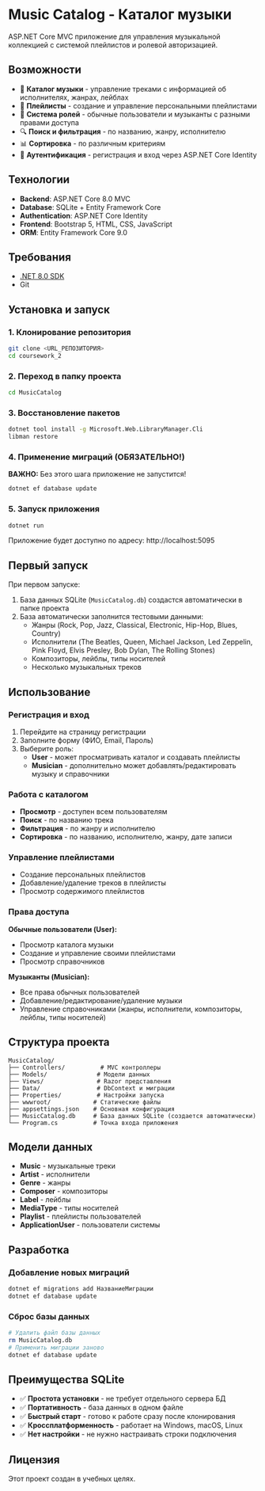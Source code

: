 # Music Catalog - Каталог музыки

ASP.NET Core MVC приложение для управления музыкальной коллекцией с системой плейлистов и ролевой авторизацией.

## Возможности

- 📀 **Каталог музыки** - управление треками с информацией об исполнителях, жанрах, лейблах
- 🎵 **Плейлисты** - создание и управление персональными плейлистами
- 👥 **Система ролей** - обычные пользователи и музыканты с разными правами доступа
- 🔍 **Поиск и фильтрация** - по названию, жанру, исполнителю
- 📊 **Сортировка** - по различным критериям
- 🔐 **Аутентификация** - регистрация и вход через ASP.NET Core Identity

## Технологии

- **Backend**: ASP.NET Core 8.0 MVC
- **Database**: SQLite + Entity Framework Core
- **Authentication**: ASP.NET Core Identity
- **Frontend**: Bootstrap 5, HTML, CSS, JavaScript
- **ORM**: Entity Framework Core 9.0

## Требования

- [.NET 8.0 SDK](https://dotnet.microsoft.com/download/dotnet/8.0)
- Git

## Установка и запуск

### 1. Клонирование репозитория

```bash
git clone <URL_РЕПОЗИТОРИЯ>
cd coursework_2
```

### 2. Переход в папку проекта

```bash
cd MusicCatalog
```

### 3. Восстановление пакетов

```bash
dotnet tool install -g Microsoft.Web.LibraryManager.Cli
libman restore
```

### 4. Применение миграций (ОБЯЗАТЕЛЬНО!)

**ВАЖНО:** Без этого шага приложение не запустится!

```bash
dotnet ef database update
```

### 5. Запуск приложения

```bash
dotnet run
```

Приложение будет доступно по адресу: http://localhost:5095

## Первый запуск

При первом запуске:
1. База данных SQLite (`MusicCatalog.db`) создастся автоматически в папке проекта
2. База автоматически заполнится тестовыми данными:
   - Жанры (Rock, Pop, Jazz, Classical, Electronic, Hip-Hop, Blues, Country)
   - Исполнители (The Beatles, Queen, Michael Jackson, Led Zeppelin, Pink Floyd, Elvis Presley, Bob Dylan, The Rolling Stones)
   - Композиторы, лейблы, типы носителей
   - Несколько музыкальных треков

## Использование

### Регистрация и вход

1. Перейдите на страницу регистрации
2. Заполните форму (ФИО, Email, Пароль)
3. Выберите роль:
   - **User** - может просматривать каталог и создавать плейлисты
   - **Musician** - дополнительно может добавлять/редактировать музыку и справочники

### Работа с каталогом

- **Просмотр** - доступен всем пользователям
- **Поиск** - по названию трека
- **Фильтрация** - по жанру и исполнителю
- **Сортировка** - по названию, исполнителю, жанру, дате записи

### Управление плейлистами

- Создание персональных плейлистов
- Добавление/удаление треков в плейлисты
- Просмотр содержимого плейлистов

### Права доступа

**Обычные пользователи (User):**
- Просмотр каталога музыки
- Создание и управление своими плейлистами
- Просмотр справочников

**Музыканты (Musician):**
- Все права обычных пользователей
- Добавление/редактирование/удаление музыки
- Управление справочниками (жанры, исполнители, композиторы, лейблы, типы носителей)

## Структура проекта

```
MusicCatalog/
├── Controllers/          # MVC контроллеры
├── Models/              # Модели данных
├── Views/               # Razor представления
├── Data/                # DbContext и миграции
├── Properties/          # Настройки запуска
├── wwwroot/            # Статические файлы
├── appsettings.json    # Основная конфигурация
├── MusicCatalog.db     # База данных SQLite (создается автоматически)
└── Program.cs          # Точка входа приложения
```

## Модели данных

- **Music** - музыкальные треки
- **Artist** - исполнители
- **Genre** - жанры
- **Composer** - композиторы
- **Label** - лейблы
- **MediaType** - типы носителей
- **Playlist** - плейлисты пользователей
- **ApplicationUser** - пользователи системы

## Разработка

### Добавление новых миграций

```bash
dotnet ef migrations add НазваниеМиграции
dotnet ef database update
```

### Сброс базы данных

```bash
# Удалить файл базы данных
rm MusicCatalog.db
# Применить миграции заново
dotnet ef database update
```

## Преимущества SQLite

- ✅ **Простота установки** - не требует отдельного сервера БД
- ✅ **Портативность** - база данных в одном файле
- ✅ **Быстрый старт** - готово к работе сразу после клонирования
- ✅ **Кроссплатформенность** - работает на Windows, macOS, Linux
- ✅ **Нет настройки** - не нужно настраивать строки подключения

## Лицензия

Этот проект создан в учебных целях.
